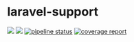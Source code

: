 # laravel-support
![](https://img.shields.io/badge/branch-php7-blue.svg)
![](https://img.shields.io/badge/php->=7.1-blue.svg)
[![pipeline status](http://git.sitesoft.ru/sitesoft/laravel-support/badges/php7/pipeline.svg)](http://git.sitesoft.ru/sitesoft/laravel-support/commits/php7)
[![coverage report](http://git.sitesoft.ru/sitesoft/laravel-support/badges/php7/coverage.svg)](http://git.sitesoft.ru/sitesoft/laravel-support/commits/php7)